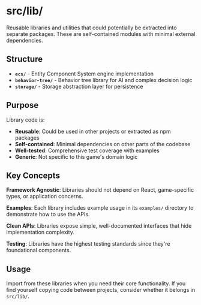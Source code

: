 # src/lib/

Reusable libraries and utilities that could potentially be extracted into separate packages. These are self-contained modules with minimal external dependencies.

## Structure

- **`ecs/`** - Entity Component System engine implementation
- **`behavior-tree/`** - Behavior tree library for AI and complex decision logic
- **`storage/`** - Storage abstraction layer for persistence

## Purpose

Library code is:

- **Reusable**: Could be used in other projects or extracted as npm packages
- **Self-contained**: Minimal dependencies on other parts of the codebase
- **Well-tested**: Comprehensive test coverage with examples
- **Generic**: Not specific to this game's domain logic

## Key Concepts

**Framework Agnostic**: Libraries should not depend on React, game-specific types, or application concerns.

**Examples**: Each library includes example usage in its `examples/` directory to demonstrate how to use the APIs.

**Clean APIs**: Libraries expose simple, well-documented interfaces that hide implementation complexity.

**Testing**: Libraries have the highest testing standards since they're foundational components.

## Usage

Import from these libraries when you need their core functionality. If you find yourself copying code between projects, consider whether it belongs in `src/lib/`.

